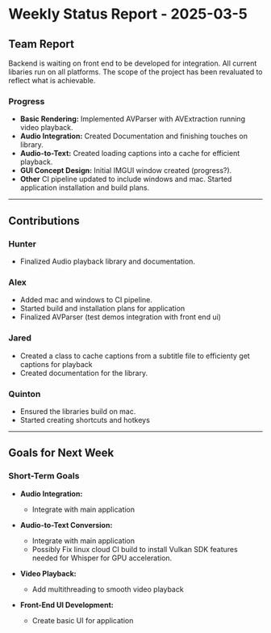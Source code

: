 # Weekly Status Report - 2025-03-5

## Team Report
Backend is waiting on front end to be developed for integration. All current libaries run on all platforms. The scope of the project has been revaluated to reflect what is achievable. 

### Progress
- **Basic Rendering:** Implemented AVParser with AVExtraction running video playback.
- **Audio Integration:** Created Documentation and finishing touches on library.
- **Audio-to-Text:** Created loading captions into a cache for efficient playback. 
- **GUI Concept Design:** Initial IMGUI window created (progress?). 
- **Other** CI pipeline updated to include windows and mac. Started application installation and build plans.

---

## Contributions

### Hunter
- Finalized Audio playback library and documentation. 

### Alex
- Added mac and windows to CI pipeline. 
- Started build and installation plans for application
- Finalized AVParser (test demos integration with front end ui)

### Jared
- Created a class to cache captions from a subtitle file to efficienty get captions for playback
- Created documentation for the library.

### Quinton
- Ensured the libraries build on mac.
- Started creating shortcuts and hotkeys

---

## Goals for Next Week

### Short-Term Goals
- **Audio Integration:**
    - Integrate with main application

- **Audio-to-Text Conversion:**
    - Integrate with main application
    - Possibly Fix linux cloud CI build to install Vulkan SDK features needed for Whisper for GPU acceleration. 

- **Video Playback:**
    - Add multithreading to smooth video playback

- **Front-End UI Development:**
    - Create basic UI for application

